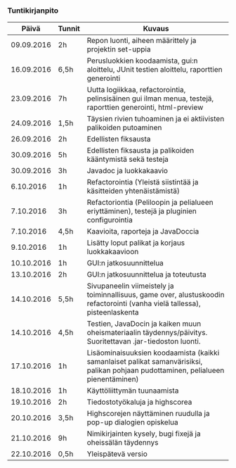 ### Tuntikirjanpito
Päivä | Tunnit | Kuvaus
--------------- | ----- | ------
09.09.2016 | 2h | Repon luonti, aiheen määrittely ja projektin set-uppia
16.09.2016 | 6,5h | Perusluokkien koodaamista, gui:n aloittelu, JUnit testien aloittelu, raporttien generointi
23.09.2016 | 7h | Uutta logiikkaa, refactorointia, pelinsisäinen gui ilman menua, testejä, raporttien generointi, html-preview
24.09.2016 | 1,5h | Täysien rivien tuhoaminen ja ei aktiivisten palikoiden putoaminen
26.09.2016 | 2h | Edellisten fiksausta
30.09.2016 | 5h | Edellisten fiksausta ja palikoiden kääntymistä sekä testeja
30.09.2016 | 3h | Javadoc ja luokkakaavio
6.10.2016 | 1h | Refactorointia (Yleistä siistintää ja käsitteiden yhtenäistämistä)
7.10.2016 | 3h | Refactoriontia (Peliloopin ja pelialueen eriyttäminen), testejä ja pluginien configurointia
7.10.2016 | 4,5h | Kaavioita, raporteja ja JavaDoccia
9.10.2016 | 1h | Lisätty loput palikat ja korjaus luokkakaavioon
10.10.2016 | 1h | GUI:n jatkosuunnittelua
13.10.2016 | 2h | GUI:n jatkosuunnittelua ja toteutusta
14.10.2016 | 5,5h | Sivupaneelin viimeistely ja toiminnallisuus, game over, alustuskoodin refactorointi (vanha vielä tallessa), pisteenlaskenta
14.10.2016 | 4,5h | Testien, JavaDocin ja kaiken muun oheismateriaalin täydennys/päivitys. Suoritettavan .jar-tiedoston luonti.
17.10.2016 | 1h | Lisäominaisuuksien koodaamista (kaikki samanlaiset palikat samanvärisiksi, palikan pohjaan pudottaminen, pelialueen pienentäminen)
18.10.2016 | 1h | Käyttöliittymän tuunaamista
19.10.2016 | 2h | Tiedostotyökaluja ja highscorea
20.10.2016 | 3,5h | Highscorejen näyttäminen ruudulla ja pop-up dialogien opiskelua
21.10.2016 | 9h | Nimikirjainten kysely, bugi fixejä ja oheissälän täydennys
22.10.2016 | 0,5h | Yleispätevä versio

